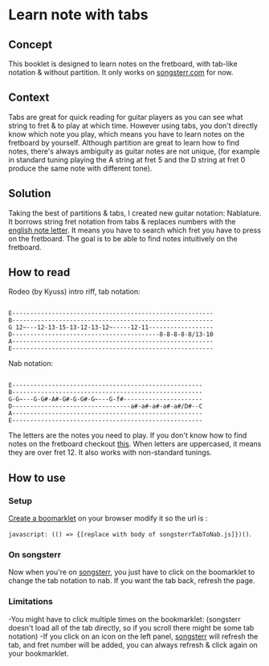 # Learn note with tabs
## Concept
This booklet is designed to learn notes on the fretboard, with tab-like notation & without partition. It only works on [songsterr.com](https://www.songsterr.com/) for now.
## Context
Tabs are great for quick reading for guitar players as you can see what string to fret & to play at which time. However using tabs, you don't directly know which note you play, which means you have to learn notes on the fretboard by yourself.
Although partition are great to learn how to find notes, there's always ambiguity as guitar notes are not unique, (for example in standard tuning playing the A string at fret 5 and the D string at fret 0 produce the same note with different tone).
## Solution
Taking the best of partitions & tabs, I created new guitar notation: Nablature. 
It borrows string fret notation from tabs & replaces numbers with the [english note letter](https://en.wikipedia.org/wiki/Key_signature_names_and_translations). It means you have to search which fret you have to press on the fretboard. The goal is to be able to find notes intuitively on the fretboard.
## How to read
Rodeo (by Kyuss) intro riff, tab notation:
```

E--------------------------------------------------------
B--------------------------------------------------------
G 12~---12-13-15-13-12-13-12~-----12-11------------------ 
D-----------------------------------------8-8-8-8-8/13-10
A--------------------------------------------------------
E--------------------------------------------------------
```
Nab notation:
```

E-----------------------------------------------------
B-----------------------------------------------------
G-G~---G-G#-A#-G#-G-G#-G~---G-f#----------------------
D---------------------------------a#-a#-a#-a#-a#/D#--C
A-----------------------------------------------------
E-----------------------------------------------------
```
The letters are the notes you need to play. If you don't know how to find notes on the fretboard checkout [this](https://www.guitar-chord.org/fretboard.html).
When letters are uppercased, it means they are over fret 12.
It also works with non-standard tunings.
## How to use

### Setup
[Create a boomarklet](https://www.freecodecamp.org/news/what-are-bookmarklets/) on your browser modify it so the url is :

`javascript: (() => {[replace with body of songsterrTabToNab.js]})()`.

### On songsterr
Now when you're on [songsterr](songster.com), you just have to click on the boomarklet to change the tab notation to nab. If you want the tab back, refresh the page.
### Limitations
-You might have to click multiple times on the bookmarklet: (songsterr doesn't load all of the tab directly, so if you scroll there might be some tab notation)
-If you click on an icon on the left panel, [songsterr](songsterr.com) will refresh the tab, and fret number will be added, you can always refresh & click again on your bookmarklet.